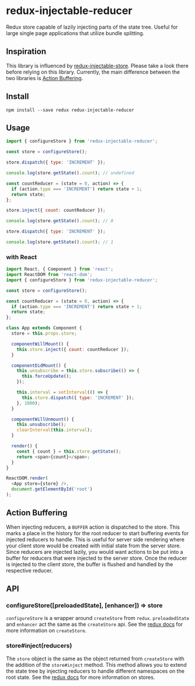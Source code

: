 # redux-injectable-reducer
Redux store capable of lazily injecting parts of the state tree. Useful for large single page applications that utilize bundle splitting.

## Inspiration

This library is influenced by [redux-injectable-store](https://github.com/lelandrichardson/redux-injectable-store). Please take a look there before relying on this library. Currently, the main difference between the two libraries is [Action Buffering](#action-buffering).

## Install

```
npm install --save redux redux-injectable-reducer
```

## Usage

```js
import { configureStore } from 'redux-injectable-reducer';

const store = configureStore();

store.dispatch({ type: 'INCREMENT' });

console.log(store.getState().count); // undefined

const countReducer = (state = 0, action) => {
  if (action.type === 'INCREMENT') return state + 1;
  return state;
};

store.inject({ count: countReducer });

console.log(store.getState().count); // 0

store.dispatch({ type: 'INCREMENT' });

console.log(store.getState().count); // 1
```

### with React

```js
import React, { Component } from 'react';
import ReactDOM from 'react-dom';
import { configureStore } from 'redux-injectable-reducer';

const store = configureStore();

const countReducer = (state = 0, action) => {
  if (action.type === 'INCREMENT') return state + 1;
  return state;
};

class App extends Component {
  store = this.props.store;

  componentWillMount() {
    this.store.inject({ count: countReducer });
  }

  componentDidMount() {
    this.unsubscribe = this.store.subscribe(() => {
      this.forceUpdate();
    });

    this.interval = setInterval(() => {
      this.store.dispatch({ type: 'INCREMENT' });
    }, 1000);
  }

  componentWillUnmount() {
    this.unsubscribe();
    clearInterval(this.interval);
  }

  render() {
    const { count } = this.store.getState();
    return <span>{count}</span>;
  }
}

ReactDOM.render(
  <App store={store} />,
  document.getElementById('root')
);
```

## Action Buffering

When injecting reducers, a `BUFFER` action is dispatched to the store. This marks a place in the history for the root reducer to start buffering events for injected reducers to handle. This is useful for server side rendering where your client store would be created with initial state from the server store. Since reducers are injected lazily, you would want actions to be put into a buffer for reducers that were injected to the server store. Once the reducer is injected to the client store, the buffer is flushed and handled by the respective reducer.


## API

### configureStore([preloadedState], [enhancer]) => store

`configureStore` is a wrapper around `createStore` from `redux`. `preloadedState` and `enhancer` act the same as the `createStore` api. See the [redux docs](https://github.com/reactjs/redux/blob/master/docs/api/createStore.md) for more information on `createStore`.

### store#inject(reducers)

The `store` object is the same as the object returned from `createStore` with the addition of the `store#inject` method. This method allows you to extend the state tree by injecting reducers to handle different namespaces on the root state. See the [redux docs](https://github.com/reactjs/redux/blob/master/docs/api/Store.md) for more information on stores.
